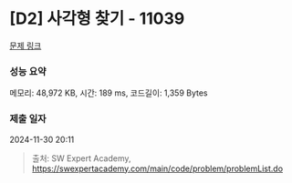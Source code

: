 # [D2] 사각형 찾기 - 11039 

[문제 링크](https://swexpertacademy.com/main/code/problem/problemDetail.do?contestProbId=AXX1q4HKp9oDFAST) 

### 성능 요약

메모리: 48,972 KB, 시간: 189 ms, 코드길이: 1,359 Bytes

### 제출 일자

2024-11-30 20:11



> 출처: SW Expert Academy, https://swexpertacademy.com/main/code/problem/problemList.do